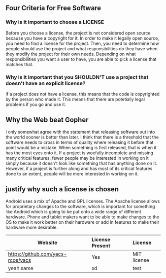 ## Four Criteria for Free Software
### Why is it important to choose a LICENSE
Before you choose a license, the project is not considered open source because you have a copyright for it. In order to make it legally open source, you need to find a license for the project. Then, you need to determine how people should use the project and what responsibilities do they have when they modify the project for their own needs. Depending on what responsibilities you want a user to have, you are able to pick a license that matches that.

### Why is it important that you SHOULDN'T use a project that doesn't have an explicit license?
If a project does not have a license, this means that the code is copyrighted by the person who made it. This means that there are potetially legal problems if you go and use it.

## Why the Web beat Gopher
I only somewhat agree with the statement that releasing software out into the world sooner is better than later. I think that there is a threshold that the software needs to cross in terms of quality where releasing it before that point would be a mistake. When something is first released, that is when it has the most eyes onto it. If a project is woefully incomplete and missing many critical features, fewer people may be interested in working on it simply because it doesn't look like something that has anything done on it. However, if a project is further along and has most of its critical features done to an extent, people will be more interested in working on it.

## justify why such a license is chosen
Android uses a mix of Apache and GPL licenses. The Apache license allows for proprietary changes to the software, which is important for something like Android which is going to be put onto a wide range of different hardware. Phone and tablet makers want to be able to make changes to the OS to make it work better on their hardware or add in features to make their hardware more desirable.

Website | License Present | License
---------|:----------|:-------
https://github.com/yacs-rcos/yacs | Yes | MIT license
yeah same | xd | test
